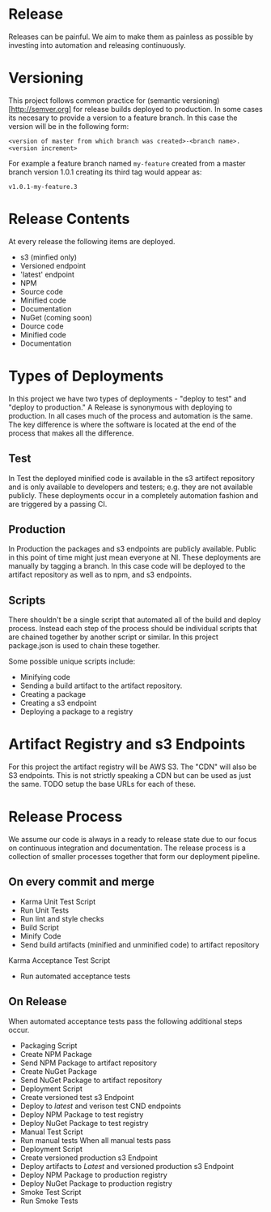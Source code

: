# Release
Releases can be painful. We aim to make them as painless as possible by investing into automation and releasing continuously. 

# Versioning
This project follows common practice for (semantic versioning)[http://semver.org] for release builds deployed to production. In some cases its necesary to provide a version to a feature branch. In this case the version will be in the following form:

`<version of master from which branch was created>-<branch name>.<version increment>`

For example a feature branch named `my-feature` created from a master branch version 1.0.1 creating its third tag would appear as:

`v1.0.1-my-feature.3`

# Release Contents
At every release the following items are deployed. 
- s3 (minfied only)
 - Versioned endpoint
 - 'latest' endpoint
- NPM
 - Source code
 - Minified code
 - Documentation
- NuGet (coming soon)
 - Dource code
 - Minified code
 - Documentation

# Types of Deployments
In this project we have two types of deployments - "deploy to test" and "deploy to production." A Release is synonymous with deploying to production. In all cases much of the process and automation is the same. The key difference is where the software is located at the end of the process that makes all the difference. 

## Test
In Test the deployed minified code is available in the s3 artifect repository and is only available to developers and testers; e.g. they are not available publicly. These deployments occur in a completely automation fashion and are triggered by a passing CI.

## Production
In Production the packages and s3 endpoints are publicly available. Public in this point of time might just mean everyone at NI. These deployments are manually by tagging a branch. In this case code will be deployed to the artifact repository as well as to npm, and s3 endpoints. 

## Scripts
There shouldn't be a single script that automated all of the build and deploy process. Instead each step of the process should be individual scripts that are chained together by another script or similar. In this project package.json is used to chain these together. 

Some possible unique scripts include:
- Minifying code
- Sending a build artifact to the artifact repository. 
- Creating a package
- Creating a s3 endpoint
- Deploying a package to a registry

# Artifact Registry and s3 Endpoints
For this project the artifact registry will be AWS S3. The "CDN" will also be S3 endpoints. This is not strictly speaking a CDN but can be used as just the same. 
TODO setup the base URLs for each of these. 

# Release Process
We assume our code is always in a ready to release state due to our focus on continuous integration and documentation. The release process is a collection of smaller processes together that form our deployment pipeline.

## On every commit and merge
- Karma Unit Test Script
 - Run Unit Tests
 - Run lint and style checks
- Build Script
 - Minify Code
 - Send build artifacts (minified and unminified code) to artifact repository

Karma Acceptance Test Script
 - Run automated acceptance tests

## On Release
When automated acceptance tests pass the following additional steps occur. 
- Packaging Script
 - Create NPM Package
 - Send NPM Package to artifact repository
 - Create NuGet Package
 - Send NuGet Package to artifact repository
- Deployment Script
 - Create versioned test s3 Endpoint
 - Deploy to *latest* and verison test CND endpoints
 - Deploy NPM Package to test registry
 - Deploy NuGet Package to test registry
- Manual Test Script
 - Run manual tests
When all manual tests pass
- Deployment Script
 - Create versioned production s3 Endpoint
 - Deploy artifacts to *Latest* and versioned production s3 Endpoint
 - Deploy NPM Package to production registry
 - Deploy NuGet Package to production registry
- Smoke Test Script
 - Run Smoke Tests
